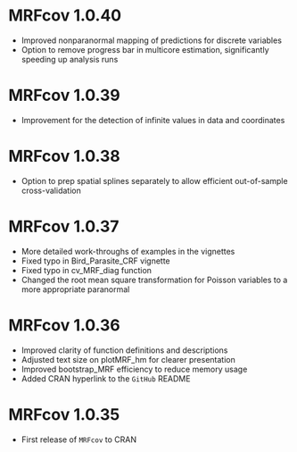 # MRFcov 1.0.40
*   Improved nonparanormal mapping of predictions for discrete variables
*   Option to remove progress bar in multicore estimation, significantly speeding up analysis runs

# MRFcov 1.0.39
*   Improvement for the detection of infinite values in data and coordinates

# MRFcov 1.0.38
*   Option to prep spatial splines separately to allow efficient out-of-sample cross-validation

# MRFcov 1.0.37
*   More detailed work-throughs of examples in the vignettes
*   Fixed typo in Bird_Parasite_CRF vignette
*   Fixed typo in cv_MRF_diag function
*   Changed the root mean square transformation for Poisson variables to a more appropriate paranormal

# MRFcov 1.0.36
*   Improved clarity of function definitions and descriptions
*   Adjusted text size on plotMRF_hm for clearer presentation
*   Improved bootstrap_MRF efficiency to reduce memory usage
*   Added CRAN hyperlink to the `GitHub` README

# MRFcov 1.0.35

*   First release of `MRFcov` to CRAN
